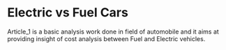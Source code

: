 # Electric vs Fuel Cars

Article_1 is a basic analysis work done in field of automobile and it aims at providing insight of cost analysis between Fuel and Electric vehicles. 
